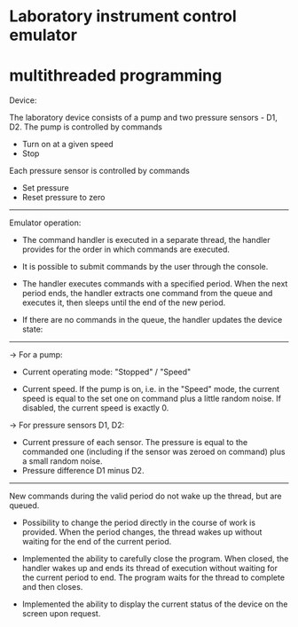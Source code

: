 # Laboratory instrument control emulator
# multithreaded programming

Device:

The laboratory device consists of a pump and two pressure sensors - D1, D2. The pump is controlled by commands
- Turn on at a given speed
- Stop

Each pressure sensor is controlled by commands
- Set pressure
- Reset pressure to zero

*************************************************

Emulator operation:

- The command handler is executed in a separate thread, the handler provides for the order in which commands are executed.

- It is possible to submit commands by the user through the console.

- The handler executes commands with a specified period. When the next period ends, the handler extracts one command from the queue and executes it, then sleeps until the end of the new period.

- If there are no commands in the queue, the handler updates the device state:

*************************************************

-> For a pump:
* Current operating mode: "Stopped" / "Speed"

* Current speed. If the pump is on, i.e. in the "Speed" mode, the current speed is equal to the set one
on command plus a little random noise. If disabled, the current speed is exactly 0.

-> For pressure sensors D1, D2:
* Current pressure of each sensor. The pressure is equal to the commanded one (including if the sensor was zeroed on command) plus a small random noise.
* Pressure difference D1 minus D2.

*************************************************
New commands during the valid period do not wake up the thread, but are queued.

- Possibility to change the period directly in the course of work is provided. When the period changes, the thread wakes up without waiting for the end of the current period.

- Implemented the ability to carefully close the program. When closed, the handler wakes up and ends its thread of execution without waiting for the current period to end. The program waits for the thread to complete and then closes.

- Implemented the ability to display the current status of the device on the screen upon request.
